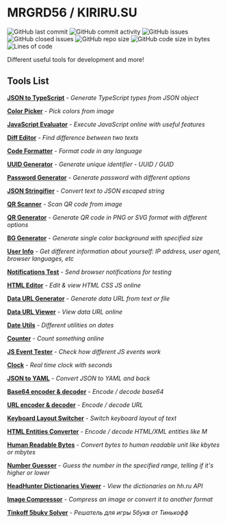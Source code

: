 # MRGRD56 / KIRIRU.SU

![GitHub last commit](https://img.shields.io/github/last-commit/MRGRD56/MRGRD56.github.io) ![GitHub commit activity](https://img.shields.io/github/commit-activity/y/MRGRD56/MRGRD56.github.io) ![GitHub issues](https://img.shields.io/github/issues/MRGRD56/MRGRD56.github.io) ![GitHub closed issues](https://img.shields.io/github/issues-closed/MRGRD56/MRGRD56.github.io?color=green) ![GitHub repo size](https://img.shields.io/github/repo-size/MRGRD56/MRGRD56.github.io) ![GitHub code size in bytes](https://img.shields.io/github/languages/code-size/MRGRD56/MRGRD56.github.io) ![Lines of code](https://img.shields.io/tokei/lines/github.com/MRGRD56/MRGRD56.github.io)

Different useful tools for development and more!

## Tools List

**[JSON to TypeScript](https://mrgrd56.github.io/#/tools/json-to-typescript)** - _Generate TypeScript types from JSON object_

**[Color Picker](https://mrgrd56.github.io/online-color-picker)** - _Pick colors from image_

**[JavaScript Evaluator](https://mrgrd56.github.io/#/tools/javascript-eval)** - _Execute JavaScript online with useful features_

**[Diff Editor](https://mrgrd56.github.io/#/tools/files-diff)** - _Find difference between two texts_

**[Code Formatter](https://mrgrd56.github.io/#/tools/code-formatter)** - _Format code in any language_

**[UUID Generator](https://mrgrd56.github.io/#/tools/uuid-generator)** - _Generate unique identifier - UUID / GUID_

**[Password Generator](https://mrgrd56.github.io/#/tools/password-generator)** - _Generate password with different options_

**[JSON Stringifier](https://mrgrd56.github.io/#/tools/json-stringifier)** - _Convert text to JSON escaped string_

**[QR Scanner](https://mrgrd56.github.io/#/tools/qr-scanner)** - _Scan QR code from image_

**[QR Generator](https://mrgrd56.github.io/#/tools/qr-generator)** - _Generate QR code in PNG or SVG format with different options_

**[BG Generator](https://mrgrd56.github.io/#/tools/bg-generator)** - _Generate single color background with specified size_

**[User Info](https://mrgrd56.github.io/#/tools/user-info)** - _Get different information about yourself: IP address, user agent, browser languages, etc_

**[Notifications Test](https://mrgrd56.github.io/#/tools/notifications-test)** - _Send browser notifications for testing_

**[HTML Editor](https://mrgrd56.github.io/#/tools/html-editor)** - _Edit & view HTML CSS JS online_

**[Data URL Generator](https://mrgrd56.github.io/#/tools/data-url)** - _Generate data URL from text or file_

**[Data URL Viewer](https://mrgrd56.github.io/#/tools/data-url-viewer)** - _View data URL online_

**[Date Utils](https://mrgrd56.github.io/#/tools/date-utils)** - _Different utilities on dates_

**[Counter](https://mrgrd56.github.io/#/tools/counter)** - _Count something online_

**[JS Event Tester](https://mrgrd56.github.io/#/tools/js-event-tester)** - _Check how different JS events work_

**[Clock](https://mrgrd56.github.io/#/tools/clock)** - _Real time clock with seconds_

**[JSON to YAML](https://mrgrd56.github.io/#/tools/json-to-yaml)** - _Convert JSON to YAML and back_

**[Base64 encoder & decoder](https://mrgrd56.github.io/#/tools/base64)** - _Encode / decode base64_

**[URL encoder & decoder](https://mrgrd56.github.io/#/tools/url-encoder)** - _Encode / decode URL_

**[Keyboard Layout Switcher](https://mrgrd56.github.io/#/tools/layout-switcher)** - _Switch keyboard layout of text_

**[HTML Entities Converter](https://mrgrd56.github.io/#/tools/html-entities)** - _Encode / decode HTML/XML entities like &#x41c;_

**[Human Readable Bytes](https://mrgrd56.github.io/#/tools/pretty-bytes)** - _Convert bytes to human readable unit like kbytes or mbytes_

**[Number Guesser](https://mrgrd56.github.io/#/tools/number-guesser)** - _Guess the number in the specified range, telling if it's higher or lower_

**[HeadHunter Dictionaries Viewer](https://mrgrd56.github.io/#/tools/headhunter-dictionaries)** - _View the dictionaries on hh.ru API_

**[Image Compressor](https://mrgrd56.github.io/#/tools/image-compressor)** - _Compress an image or convert it to another format_

**[Tinkoff 5bukv Solver](https://mrgrd56.github.io/#/tools/tinkoff-5bukv-solver)** - _Решатель для игры 5букв от Тинькофф_
